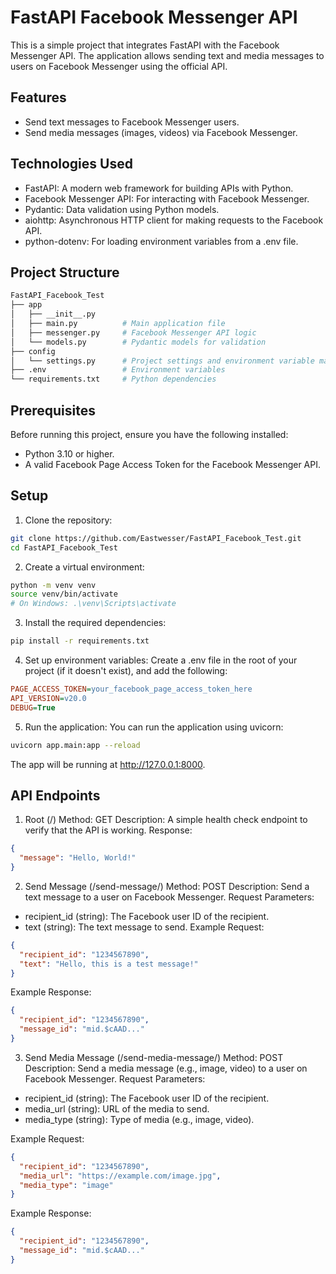 # FastAPI Facebook Messenger API

This is a simple project that integrates FastAPI with the Facebook Messenger API. 
The application allows sending text and media messages to users on Facebook Messenger using the official API.

## Features
- Send text messages to Facebook Messenger users.
- Send media messages (images, videos) via Facebook Messenger.

## Technologies Used
- FastAPI: A modern web framework for building APIs with Python.
- Facebook Messenger API: For interacting with Facebook Messenger.
- Pydantic: Data validation using Python models.
- aiohttp: Asynchronous HTTP client for making requests to the Facebook API.
- python-dotenv: For loading environment variables from a .env file.

## Project Structure

```bash
FastAPI_Facebook_Test
├── app
│   ├── __init__.py
│   ├── main.py          # Main application file
│   ├── messenger.py     # Facebook Messenger API logic
│   └── models.py        # Pydantic models for validation
├── config
│   └── settings.py      # Project settings and environment variable management
├── .env                 # Environment variables
└── requirements.txt     # Python dependencies
```

## Prerequisites
Before running this project, ensure you have the following installed:

- Python 3.10 or higher.
- A valid Facebook Page Access Token for the Facebook Messenger API.

## Setup

1. Clone the repository:
```bash
git clone https://github.com/Eastwesser/FastAPI_Facebook_Test.git
cd FastAPI_Facebook_Test
```

2. Create a virtual environment:
```bash
python -m venv venv
source venv/bin/activate  
# On Windows: .\venv\Scripts\activate
```

3. Install the required dependencies:
```bash
pip install -r requirements.txt
```

4. Set up environment variables:
Create a .env file in the root of your project (if it doesn't exist), and add the following:
```ini
PAGE_ACCESS_TOKEN=your_facebook_page_access_token_here
API_VERSION=v20.0
DEBUG=True
```

5. Run the application: You can run the application using uvicorn:
```bash
uvicorn app.main:app --reload
```
The app will be running at http://127.0.0.1:8000.

## API Endpoints

1. Root (/)
Method: GET
Description: A simple health check endpoint to verify that the API is working.
Response:
```json
{
  "message": "Hello, World!"
}
```

2. Send Message (/send-message/)
Method: POST
Description: Send a text message to a user on Facebook Messenger.
Request Parameters:
- recipient_id (string): The Facebook user ID of the recipient.
- text (string): The text message to send.
Example Request:
```json
{
  "recipient_id": "1234567890",
  "text": "Hello, this is a test message!"
}
```
Example Response:
```json
{
  "recipient_id": "1234567890",
  "message_id": "mid.$cAAD..."
}
```

3. Send Media Message (/send-media-message/)
Method: POST
Description: Send a media message (e.g., image, video) to a user on Facebook Messenger.
Request Parameters:
- recipient_id (string): The Facebook user ID of the recipient.
- media_url (string): URL of the media to send.
- media_type (string): Type of media (e.g., image, video).

Example Request:
```json
{
  "recipient_id": "1234567890",
  "media_url": "https://example.com/image.jpg",
  "media_type": "image"
}
```

Example Response:
```json
{
  "recipient_id": "1234567890",
  "message_id": "mid.$cAAD..."
}
```
